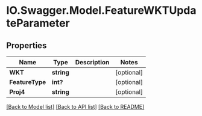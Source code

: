 # IO.Swagger.Model.FeatureWKTUpdateParameter
## Properties

Name | Type | Description | Notes
------------ | ------------- | ------------- | -------------
**WKT** | **string** |  | [optional] 
**FeatureType** | **int?** |  | [optional] 
**Proj4** | **string** |  | [optional] 

[[Back to Model list]](../README.md#documentation-for-models) [[Back to API list]](../README.md#documentation-for-api-endpoints) [[Back to README]](../README.md)

